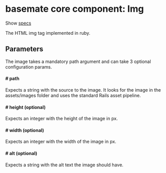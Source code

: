 # basemate core component: Img

Show [specs](../../spec/usage/components/icon_spec.rb)

The HTML img tag implemented in ruby.

## Parameters

The image takes a mandatory path argument and can take 3 optional configuration params.

#### # path
Expects a string with the source to the image. It looks for the image in the assets/images folder and uses the standard Rails asset pipeline.

#### # height (optional)
Expects an integer with the height of the image in px.

#### # width (optional)
Expects an integer with the width of the image in px.

#### # alt (optional)
Expects a string with the alt text the image should have.
